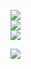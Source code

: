 ![](https://github-readme-stats.vercel.app/api?username=teraprath&theme=onedark&hide_border=true&include_all_commits=true&count_private=true)<br/>
![](https://github-readme-streak-stats.herokuapp.com/?user=teraprath&theme=onedark&hide_border=true)<br/>
![](https://github-readme-stats.vercel.app/api/top-langs/?username=teraprath&theme=onedark&hide_border=true&include_all_commits=true&count_private=true&layout=compact)

![](https://github-profile-trophy.vercel.app/?username=teraprath&theme=onedark&no-frame=true&no-bg=false&margin-w=4)

<!-- Proudly created with GPRM ( https://gprm.itsvg.in ) -->
